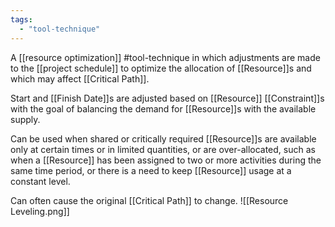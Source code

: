 ```yaml
---
tags:
  - "tool-technique"
---
```

A [[resource optimization]] #tool-technique in which adjustments are made to the [[project schedule]] to optimize the allocation of [[Resource]]s and which may affect [[Critical Path]].

Start and [[Finish Date]]s are adjusted based on [[Resource]] [[Constraint]]s with the goal of balancing the demand for [[Resource]]s with the available supply.

Can be used when shared or critically required [[Resource]]s are available only at certain times or in limited quantities, or are over-allocated, such as when a [[Resource]] has been assigned to two or more activities during the same time period, or there is a need to keep [[Resource]] usage at a constant level.

Can often cause the original [[Critical Path]] to change.
![[Resource Leveling.png]]